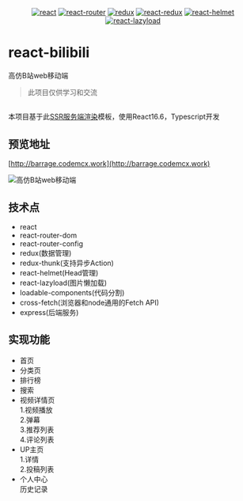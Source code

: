 <p align="center">
  <a href="https://github.com/facebook/react"><img src="https://img.shields.io/badge/react-v16.6.3-blue.svg" alt="react"></a>
  <a href="https://github.com/ReactTraining/react-router"><img src="https://img.shields.io/badge/react--router-v4.3.1-blue.svg" alt="react-router"></a>
  <a href="https://github.com/reactjs/redux"><img src="https://img.shields.io/badge/redux-v4.0.1-blue.svg" alt="redux"></a>
  <a href="https://github.com/reactjs/react-redux"><img src="https://img.shields.io/badge/react--redux-v5.1.1-blue.svg" alt="react-redux"></a>
  <a href="https://github.com/reactjs/react-redux"><img src="https://img.shields.io/badge/react--helmet-v5.2.0-blue.svg" alt="react-helmet"></a>
  <a href="https://github.com/jasonslyvia/react-lazyload"><img src="https://img.shields.io/badge/react--lazyload-v2.3.0-yellow.svg" alt="react-lazyload"></a>
</p>

# react-bilibili
高仿B站web移动端

> 此项目仅供学习和交流

##
本项目基于此[SSR服务端渲染](https://github.com/code-mcx/react-ssr)模板，使用React16.6，Typescript开发

## 预览地址
[http://barrage.codemcx.work](http://barrage.codemcx.work)

<img src="http://barrage.codemcx.work/public/qrcode.png" alt="高仿B站web移动端"/>

## 技术点
* react
* react-router-dom
* react-router-config
* redux(数据管理)
* redux-thunk(支持异步Action)
* react-helmet(Head管理)
* react-lazyload(图片懒加载)
* loadable-components(代码分割)
* cross-fetch(浏览器和node通用的Fetch API)
* express(后端服务)

## 实现功能
* 首页
* 分类页
* 排行榜
* 搜索
* 视频详情页<br/>
  1.视频播放<br/>
  2.弹幕<br/>
  3.推荐列表<br/>
  4.评论列表
* UP主页<br/>
  1.详情<br/>
  2.投稿列表
* 个人中心<br/>
  历史记录
